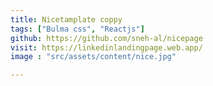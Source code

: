 ```yaml
---
title: Nicetamplate coppy
tags: ["Bulma css", "Reactjs"]
github: https://github.com/sneh-al/nicepage
visit: https://linkedinlandingpage.web.app/
image : "src/assets/content/nice.jpg"

---
```

